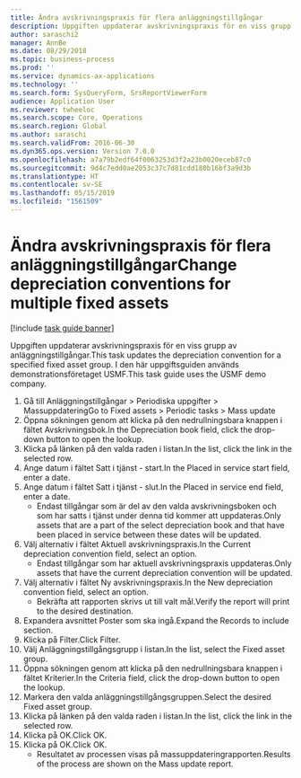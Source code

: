 ```yaml
---
title: Ändra avskrivningspraxis för flera anläggningstillgångar
description: Uppgiften uppdaterar avskrivningspraxis för en viss grupp av anläggningstillgångar.
author: saraschi2
manager: AnnBe
ms.date: 08/29/2018
ms.topic: business-process
ms.prod: ''
ms.service: dynamics-ax-applications
ms.technology: ''
ms.search.form: SysQueryForm, SrsReportViewerForm
audience: Application User
ms.reviewer: twheeloc
ms.search.scope: Core, Operations
ms.search.region: Global
ms.author: saraschi
ms.search.validFrom: 2016-06-30
ms.dyn365.ops.version: Version 7.0.0
ms.openlocfilehash: a7a79b2edf64f0063253d3f2a23b0020eceb87c0
ms.sourcegitcommit: 9d4c7edd0ae2053c37c7d81cdd180b16bf3a9d3b
ms.translationtype: HT
ms.contentlocale: sv-SE
ms.lasthandoff: 05/15/2019
ms.locfileid: "1561509"
---
```

# <a name="change-depreciation-conventions-for-multiple-fixed-assets"></a><span data-ttu-id="fd29d-103">Ändra avskrivningspraxis för flera anläggningstillgångar</span><span class="sxs-lookup"><span data-stu-id="fd29d-103">Change depreciation conventions for multiple fixed assets</span></span>

[!include [task guide banner](../../includes/task-guide-banner.md)]

<span data-ttu-id="fd29d-104">Uppgiften uppdaterar avskrivningspraxis för en viss grupp av anläggningstillgångar.</span><span class="sxs-lookup"><span data-stu-id="fd29d-104">This task updates the depreciation convention for a specified fixed asset group.</span></span> <span data-ttu-id="fd29d-105">I den här uppgiftsguiden används demonstrationsföretaget USMF.</span><span class="sxs-lookup"><span data-stu-id="fd29d-105">This task guide uses the USMF demo company.</span></span>

1. <span data-ttu-id="fd29d-106">Gå till Anläggningstillgångar > Periodiska uppgifter > Massuppdatering</span><span class="sxs-lookup"><span data-stu-id="fd29d-106">Go to Fixed assets > Periodic tasks > Mass update</span></span>
2. <span data-ttu-id="fd29d-107">Öppna sökningen genom att klicka på den nedrullningsbara knappen i fältet Avskrivningsbok.</span><span class="sxs-lookup"><span data-stu-id="fd29d-107">In the Depreciation book field, click the drop-down button to open the lookup.</span></span>
3. <span data-ttu-id="fd29d-108">Klicka på länken på den valda raden i listan.</span><span class="sxs-lookup"><span data-stu-id="fd29d-108">In the list, click the link in the selected row.</span></span>
4. <span data-ttu-id="fd29d-109">Ange datum i fältet Satt i tjänst - start.</span><span class="sxs-lookup"><span data-stu-id="fd29d-109">In the Placed in service start field, enter a date.</span></span>
5. <span data-ttu-id="fd29d-110">Ange datum i fältet Satt i tjänst - slut.</span><span class="sxs-lookup"><span data-stu-id="fd29d-110">In the Placed in service end field, enter a date.</span></span>
    * <span data-ttu-id="fd29d-111">Endast tillgångar som är del av den valda avskrivningsboken och som har satts i tjänst under denna tid kommer att uppdateras.</span><span class="sxs-lookup"><span data-stu-id="fd29d-111">Only assets that are a part of the select depreciation book and that have been placed in service between these dates will be updated.</span></span>  
6. <span data-ttu-id="fd29d-112">Välj alternativ i fältet Aktuell avskrivningspraxis.</span><span class="sxs-lookup"><span data-stu-id="fd29d-112">In the Current depreciation convention field, select an option.</span></span>
    * <span data-ttu-id="fd29d-113">Endast tillgångar som har aktuell avskrivningspraxis uppdateras.</span><span class="sxs-lookup"><span data-stu-id="fd29d-113">Only assets that have the current depreciation convention will be updated.</span></span>  
7. <span data-ttu-id="fd29d-114">Välj alternativ i fältet Ny avskrivningspraxis.</span><span class="sxs-lookup"><span data-stu-id="fd29d-114">In the New depreciation convention field, select an option.</span></span>
    * <span data-ttu-id="fd29d-115">Bekräfta att rapporten skrivs ut till valt mål.</span><span class="sxs-lookup"><span data-stu-id="fd29d-115">Verify the report will print to the desired destination.</span></span>  
8. <span data-ttu-id="fd29d-116">Expandera avsnittet Poster som ska ingå.</span><span class="sxs-lookup"><span data-stu-id="fd29d-116">Expand the Records to include section.</span></span>
9. <span data-ttu-id="fd29d-117">Klicka på Filter.</span><span class="sxs-lookup"><span data-stu-id="fd29d-117">Click Filter.</span></span>
10. <span data-ttu-id="fd29d-118">Välj Anläggningstillgångsgrupp i listan.</span><span class="sxs-lookup"><span data-stu-id="fd29d-118">In the list, select the Fixed asset group.</span></span>
11. <span data-ttu-id="fd29d-119">Öppna sökningen genom att klicka på den nedrullningsbara knappen i fältet Kriterier.</span><span class="sxs-lookup"><span data-stu-id="fd29d-119">In the Criteria field, click the drop-down button to open the lookup.</span></span>
12. <span data-ttu-id="fd29d-120">Markera den valda anläggningstillgångsgruppen.</span><span class="sxs-lookup"><span data-stu-id="fd29d-120">Select the desired Fixed asset group.</span></span>
13. <span data-ttu-id="fd29d-121">Klicka på länken på den valda raden i listan.</span><span class="sxs-lookup"><span data-stu-id="fd29d-121">In the list, click the link in the selected row.</span></span>
14. <span data-ttu-id="fd29d-122">Klicka på OK.</span><span class="sxs-lookup"><span data-stu-id="fd29d-122">Click OK.</span></span>
15. <span data-ttu-id="fd29d-123">Klicka på OK.</span><span class="sxs-lookup"><span data-stu-id="fd29d-123">Click OK.</span></span>
    *  <span data-ttu-id="fd29d-124">Resultatet av processen visas på massuppdateringrapporten.</span><span class="sxs-lookup"><span data-stu-id="fd29d-124">Results of the process are shown on the Mass update report.</span></span>     

